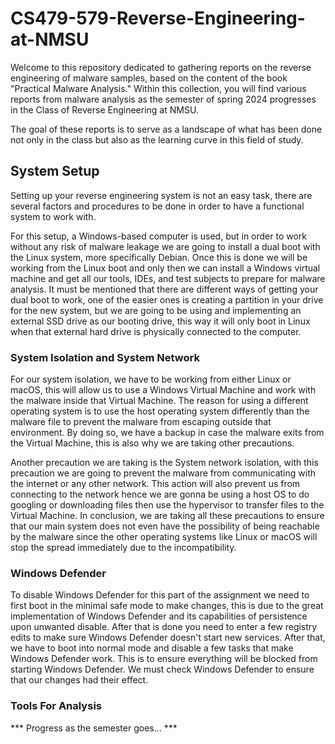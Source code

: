 # CS479-579-Reverse-Engineering-at-NMSU

Welcome to this repository dedicated to gathering reports on the reverse engineering of malware samples, based on the content of the book "Practical Malware Analysis." Within this collection, you will find various reports from malware analysis as the semester of spring 2024 progresses in the Class of Reverse Engineering at NMSU.

The goal of these reports is to serve as a landscape of what has been done not only in the class but also as the learning curve in this field of study.

## System Setup

Setting up your reverse engineering system is not an easy task, there are several factors and procedures to be done in order to have a functional system to work with.

For this setup, a Windows-based computer is used, but in order to work without any risk of malware leakage we are going to install a dual boot with the Linux system, more specifically Debian. Once this is done we will be working from the Linux boot and only then we can install a Windows virtual machine and get all our tools, IDEs, and test subjects to prepare for malware analysis. It must be mentioned that there are different ways of getting your dual boot to work, one of the easier ones is creating a partition in your drive for the new system, but we are going to be using and implementing an external SSD drive as our booting drive, this way it will only boot in Linux when that external hard drive is physically connected to the computer.

### System Isolation and System Network

For our system isolation, we have to be working from either Linux or macOS, this will allow us to use a Windows Virtual Machine and work with the malware inside that Virtual Machine. The reason for using a different operating system is to use the host operating system differently than the malware file to prevent the malware from escaping outside that environment. By doing so, we have a backup in case the malware exits from the Virtual Machine, this is also why we are taking other precautions.

Another precaution we are taking is the System network isolation, with this precaution we are going to prevent the malware from communicating with the internet or any other network. This action will also prevent us from connecting to the network hence we are gonna be using a host OS to do googling or downloading files then use the hypervisor to transfer files to the Virtual Machine. In conclusion, we are taking all these precautions to ensure that our main system does not even have the possibility of being reachable by the malware since the other operating systems like Linux or macOS will stop the spread immediately due to the incompatibility.

### Windows Defender

To disable Windows Defender for this part of the assignment we need to first boot in the minimal safe mode to make changes, this is due to the great implementation of Windows Defender and its capabilities of persistence upon unwanted disable. After that is done you need to enter a few registry edits to make sure Windows Defender doesn't start new services. After that, we have to boot into normal mode and disable a few tasks that make Windows Defender work. This is to ensure everything will be blocked from starting Windows Defender. We must check Windows Defender to ensure that our changes had their effect.

### Tools For Analysis

***   Progress as the semester goes...    ***
